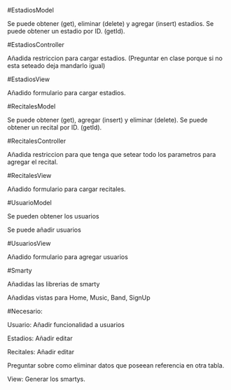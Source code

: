 #EstadiosModel

Se puede obtener (get), eliminar (delete) y agregar (insert) estadios.
Se puede obtener un estadio por ID. (getId).

#EstadiosController

Añadida restriccion para cargar estadios. (Preguntar en clase porque si no esta seteado deja mandarlo igual)

#EstadiosView

Añadido formulario para cargar estadios.

#RecitalesModel

Se puede obtener (get), agregar (insert) y eliminar (delete).
Se puede obtener un recital por ID. (getId).

#RecitalesController

Añadida restriccion para que tenga que setear todo los parametros para agregar el recital.

#RecitalesView

Añadido formulario para cargar recitales.

#UsuarioModel

Se pueden obtener los usuarios

Se puede añadir usuarios

#UsuariosView

Añadido formulario para agregar usuarios

#Smarty

Añadidas las librerias de smarty

Añadidas vistas para Home, Music, Band, SignUp



#Necesario:

Usuario: Añadir funcionalidad a usuarios

Estadios: Añadir editar

Recitales: Añadir editar

Preguntar sobre como eliminar datos que poseean referencia en otra tabla.

View: Generar los smartys.
